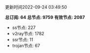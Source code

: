 更新时间2022-09-24 03:49:50

**总订阅: 64**
**总节点: 9759**
**有效节点: 2087**
- ss节点: 227
- v2ray节点: 1782
- ssr节点: 11
- trojan节点: 67
